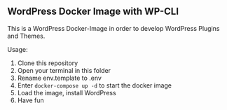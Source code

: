 ## WordPress Docker Image with WP-CLI

This is a WordPress Docker-Image in order to develop WordPress Plugins and Themes.

Usage:

1. Clone this repository
2. Open your terminal in this folder
3. Rename env.template to .env
4. Enter `docker-compose up -d` to start the docker image
5. Load the image, install WordPress
6. Have fun